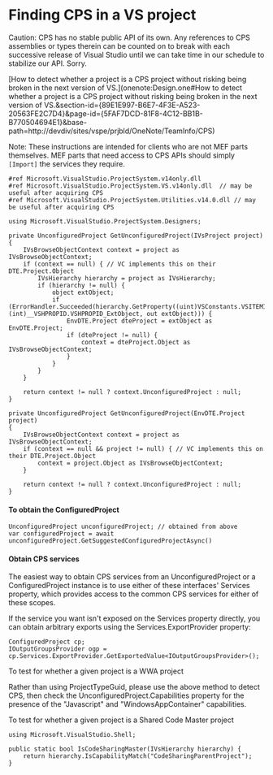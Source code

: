 Finding CPS in a VS project
===========================

Caution: CPS has no stable public API of its own. Any references to CPS
assemblies or types therein can be counted on to break with each successive
release of Visual Studio until we can take time in our schedule to stabilize
our API. Sorry.

[How to detect whether a project is a CPS project without risking being
broken in the next version of VS.](onenote:Design.one#How to detect whether a
project is a CPS project without risking being broken in the next version of
VS.&section-id={89E1E997-B6E7-4F3E-A523-20563FE2C7D4}&page-id={5FAF7DCD-81F8-4C12-BB1B-B770504694E1}&base-path=http://devdiv/sites/vspe/prjbld/OneNote/TeamInfo/CPS)

Note: These instructions are intended for clients who are not MEF parts
themselves.  MEF parts that need access to CPS APIs should simply `[Import]`
the services they require.

    #ref Microsoft.VisualStudio.ProjectSystem.v14only.dll
    #ref Microsoft.VisualStudio.ProjectSystem.VS.v14only.dll  // may be useful after acquiring CPS
    #ref Microsoft.VisualStudio.ProjectSystem.Utilities.v14.0.dll // may be useful after acquiring CPS

    using Microsoft.VisualStudio.ProjectSystem.Designers;

    private UnconfiguredProject GetUnconfiguredProject(IVsProject project) {
        IVsBrowseObjectContext context = project as IVsBrowseObjectContext;
        if (context == null) { // VC implements this on their DTE.Project.Object
            IVsHierarchy hierarchy = project as IVsHierarchy;
            if (hierarchy != null) {
                object extObject;
                if (ErrorHandler.Succeeded(hierarchy.GetProperty((uint)VSConstants.VSITEMID.Root, (int)__VSHPROPID.VSHPROPID_ExtObject, out extObject))) {
                    EnvDTE.Project dteProject = extObject as EnvDTE.Project;
                    if (dteProject != null) {
                        context = dteProject.Object as IVsBrowseObjectContext;
                    }
                }
            }
        }

        return context != null ? context.UnconfiguredProject : null;
    }

    private UnconfiguredProject GetUnconfiguredProject(EnvDTE.Project project)
    {
        IVsBrowseObjectContext context = project as IVsBrowseObjectContext;
        if (context == null && project != null) { // VC implements this on their DTE.Project.Object
            context = project.Object as IVsBrowseObjectContext;
        }

        return context != null ? context.UnconfiguredProject : null;
    }

#### To obtain the ConfiguredProject

    UnconfiguredProject unconfiguredProject; // obtained from above
    var configuredProject = await unconfiguredProject.GetSuggestedConfiguredProjectAsync()

#### Obtain CPS services

The easiest way to obtain CPS services from an UnconfiguredProject or a
ConfiguredProject instance is to use either of these interfaces' Services
property, which provides access to the common CPS services for either of
these scopes. 

If the service you want isn't exposed on the Services property directly,
you can obtain arbitrary exports using the Services.ExportProvider property:

    ConfiguredProject cp;
    IOutputGroupsProvider ogp = cp.Services.ExportProvider.GetExportedValue<IOutputGroupsProvider>();

To test for whether a given project is a WWA project

Rather than using ProjectTypeGuid, please use the above method to detect
CPS, then check the UnconfiguredProject.Capabilities property for the
presence of the "Javascript" and "WindowsAppContainer" capabilities.

To test for whether a given project is a Shared Code Master project

    using Microsoft.VisualStudio.Shell;

    public static bool IsCodeSharingMaster(IVsHierarchy hierarchy) {
        return hierarchy.IsCapabilityMatch("CodeSharingParentProject");
    }
